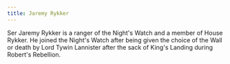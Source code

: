 ```yaml
---
title: Jaremy Rykker
---
```


Ser Jaremy Rykker is a ranger of the Night's Watch and a member of House Rykker. He joined the Night's Watch after being given the choice of the Wall or death by Lord Tywin Lannister after the sack of King's Landing during Robert's Rebellion.



